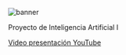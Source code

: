 ![banner](https://github.com/user-attachments/assets/bc4f182e-fd3f-42ae-a98e-b979a03b8b53)

Proyecto de Inteligencia Artificial I

[Video presentación YouTube](https://link)

